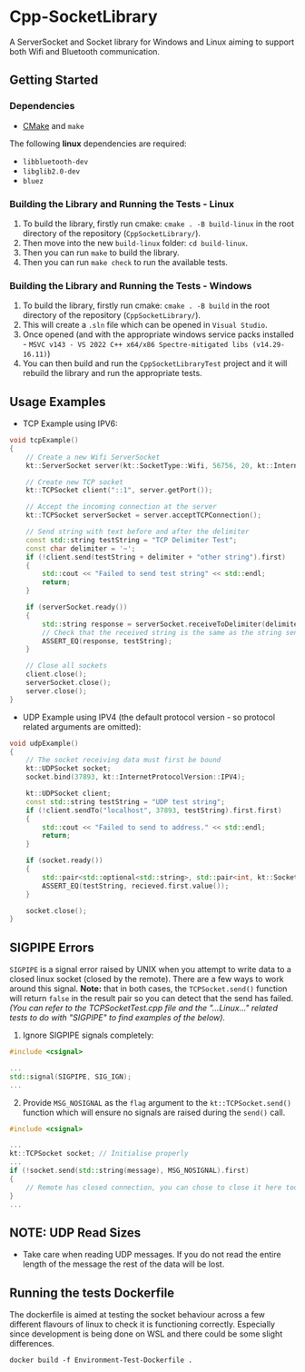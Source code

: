 # Cpp-SocketLibrary

A ServerSocket and Socket library for Windows and Linux aiming to support both Wifi and Bluetooth communication.

## Getting Started

### Dependencies

- [CMake](https://cmake.org/download/) and `make`

The following **linux** dependencies are required:
- `libbluetooth-dev`
- `libglib2.0-dev`
- `bluez`

### Building the Library and Running the Tests - Linux

1. To build the library, firstly run cmake: `cmake . -B build-linux` in the root directory of the repository (`CppSocketLibrary/`).
2. Then move into the new `build-linux` folder: `cd build-linux`.
3. Then you can run `make` to build the library.
4. Then you can run `make check` to run the available tests.

### Building the Library and Running the Tests - Windows

1. To build the library, firstly run cmake: `cmake . -B build` in the root directory of the repository (`CppSocketLibrary/`).
2. This will create a `.sln` file which can be opened in `Visual Studio`.
3. Once opened (and with the appropriate windows service packs installed - `MSVC v143 - VS 2022 C++ x64/x86 Spectre-mitigated libs (v14.29-16.11)`)
4. You can then build and run the `CppSocketLibraryTest` project and it will rebuild the library and run the appropriate tests.

## Usage Examples

- TCP Example using IPV6:

```cpp
void tcpExample()
{
    // Create a new Wifi ServerSocket
    kt::ServerSocket server(kt::SocketType::Wifi, 56756, 20, kt::InternetProtocolVersion::IPV6);

    // Create new TCP socket
    kt::TCPSocket client("::1", server.getPort());

    // Accept the incoming connection at the server
    kt::TCPSocket serverSocket = server.acceptTCPConnection();

    // Send string with text before and after the delimiter
    const std::string testString = "TCP Delimiter Test";
    const char delimiter = '~';
    if (!client.send(testString + delimiter + "other string").first)
    {
        std::cout << "Failed to send test string" << std::endl;
        return;
    }

    if (serverSocket.ready())
    {
        std::string response = serverSocket.receiveToDelimiter(delimiter);
        // Check that the received string is the same as the string sent by the client
        ASSERT_EQ(response, testString);
    }

    // Close all sockets
    client.close();
    serverSocket.close();
    server.close();
}
```

- UDP Example using IPV4 (the default protocol version - so protocol related arguments are omitted):

```cpp
void udpExample() 
{
    // The socket receiving data must first be bound
    kt::UDPSocket socket;
    socket.bind(37893, kt::InternetProtocolVersion::IPV4);

    kt::UDPSocket client;
    const std::string testString = "UDP test string";
    if (!client.sendTo("localhost", 37893, testString).first.first)
    {
        std::cout << "Failed to send to address." << std::endl;
        return;
    }

    if (socket.ready())
    {
        std::pair<std::optional<std::string>, std::pair<int, kt::SocketAddress>> recieved = socket.receiveFrom(testString.size());
        ASSERT_EQ(testString, recieved.first.value());
    }

    socket.close();
}
```

## SIGPIPE Errors

`SIGPIPE` is a signal error raised by UNIX when you attempt to write data to a closed linux socket (closed by the remote). There are a few ways to work around this signal. **Note:** that in both cases, the `TCPSocket.send()` function will return `false` in the result pair so you can detect that the send has failed. *(You can refer to the TCPSocketTest.cpp file and the "...Linux..." related tests to do with "SIGPIPE" to find examples of the below).*

1. Ignore SIGPIPE signals completely:
```cpp
#include <csignal>

...
std::signal(SIGPIPE, SIG_IGN);
...

```

2. Provide `MSG_NOSIGNAL` as the `flag` argument to the `kt::TCPSocket.send()` function which will ensure no signals are raised during the `send()` call.
```cpp
#include <csignal>

...
kt::TCPSocket socket; // Initialise properly
...
if (!socket.send(std::string(message), MSG_NOSIGNAL).first)
{
    // Remote has closed connection, you can chose to close it here too
}
...
```

## NOTE: UDP Read Sizes

- Take care when reading UDP messages. If you do not read the entire length of the message the rest of the data will be lost.

## Running the tests Dockerfile

The dockerfile is aimed at testing the socket behaviour across a few different flavours of linux to check it is functioning correctly. Especially since development is being done on WSL and there could be some slight differences.

`docker build -f Environment-Test-Dockerfile .`
